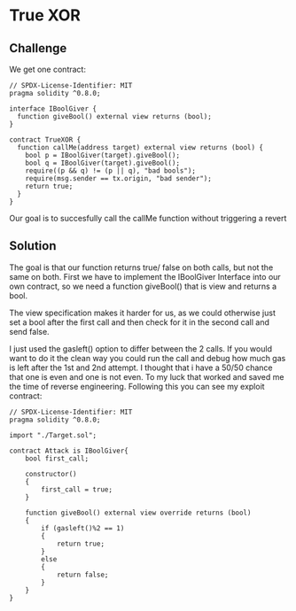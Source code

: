 
# True XOR

## Challenge

We get one contract:

```
// SPDX-License-Identifier: MIT
pragma solidity ^0.8.0;

interface IBoolGiver {
  function giveBool() external view returns (bool);
}

contract TrueXOR {
  function callMe(address target) external view returns (bool) {
    bool p = IBoolGiver(target).giveBool();
    bool q = IBoolGiver(target).giveBool();
    require((p && q) != (p || q), "bad bools");
    require(msg.sender == tx.origin, "bad sender");
    return true;
  }
}
```

Our goal is to succesfully call the callMe function without triggering a revert

## Solution

The goal is that our function returns true/ false on both calls, but not the same on both. First we have to implement the IBoolGiver Interface into our own contract, so we need a function giveBool() that is view and returns a bool. 

The view specification makes it harder for us, as we could otherwise just set a bool after the first call and then check for it in the second call and send false. 

I just used the gasleft() option to differ between the 2 calls. If you would want to do it the clean way you could run the call and debug how much gas is left after the 1st and 2nd attempt. I thought that i have a 50/50 chance that one is even and one is not even. To my luck that worked and saved me the time of reverse engineering. Following this you can see my exploit contract:

```
// SPDX-License-Identifier: MIT
pragma solidity ^0.8.0;

import "./Target.sol";

contract Attack is IBoolGiver{
    bool first_call;

    constructor()
    {
        first_call = true;
    }

    function giveBool() external view override returns (bool)
    {
        if (gasleft()%2 == 1)
        {
            return true;
        }
        else 
        {
            return false;
        }
    }
}
```


